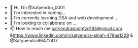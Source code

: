 - 👋 Hi, I’m @Satyendra_0001
- 👀 I’m interested in coding...
- 🌱 I’m currently learning DSA and web development ...
- 💞️ I’m looking to collaborate on ...
- 📫 How to reach me satyendrasinghfzd184@gmail.com &https://www.linkedin.com/in/satyendra-singh-478aa1229
   & @Satyuendra86472417

<!---
Satyendra3335/Satyendra3335 is a ✨ special ✨ repository because its `README.md` (this file) appears on your GitHub profile.
You can click the Preview link to take a look at your changes.
--->
